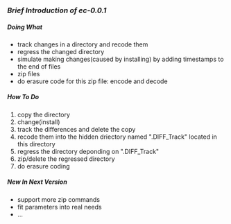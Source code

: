 ### *Brief Introduction of ec-0.0.1*

##### *Doing What*

- track changes in a directory and recode them
- regress the changed directory
- simulate making changes(caused by installing) by adding timestamps to the end of files
- zip files
- do erasure code for this zip file: encode and decode

##### *How To Do*

1. copy the directory
2. change(install)
3. track the differences and delete the copy
4. recode them into the hidden driectory named ".DIFF_Track" located in this directory
5. regress the directory deponding on ".DIFF_Track"
6. zip/delete the regressed directory
7. do erasure coding

##### *New In Next Version*

- support more zip commands
- fit parameters into real needs
- ...
